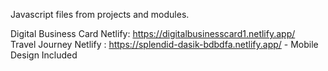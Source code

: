 Javascript files from projects and modules.

Digital Business Card Netlify: https://digitalbusinesscard1.netlify.app/ <br />
Travel Journey Netlify : https://splendid-dasik-bdbdfa.netlify.app/ - Mobile Design Included
